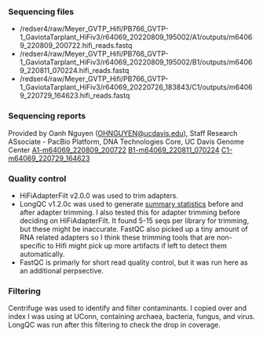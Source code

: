 ### Sequencing files

* /redser4/raw/Meyer_GVTP_Hifi/PB766_GVTP-1_GaviotaTarplant_HiFiv3/r64069_20220809_195002/A1/outputs/m64069_220809_200722.hifi_reads.fastq
* /redser4/raw/Meyer_GVTP_Hifi/PB766_GVTP-1_GaviotaTarplant_HiFiv3/r64069_20220809_195002/B1/outputs/m64069_220811_070224.hifi_reads.fastq
* /redser4/raw/Meyer_GVTP_Hifi/PB766_GVTP-1_GaviotaTarplant_HiFiv3/r64069_20220726_183843/C1/outputs/m64069_220729_164623.hifi_reads.fastq

### Sequencing reports

Provided by Oanh Nguyen (OHNGUYEN@ucdavis.edu), Staff Research ASsociate - PacBio Platform, DNA Technologies Core, UC Davis Genome Center
[A1-m64069_220809_200722](https://github.com/slmcevoy/gaviota-tarplant/blob/main/sequencing/hifi/A1-PB776_GVTP_1_GaviotaTarplant_cell2_report.pdf)
[B1-m64069_220811_070224](https://github.com/slmcevoy/gaviota-tarplant/blob/main/sequencing/hifi/B1-PB776_GVTP_1_GaviotaTarplant_HiFiv3_cell3_report.pdf)
[C1-m64069_220729_164623](https://github.com/slmcevoy/gaviota-tarplant/blob/main/sequencing/hifi/C1-PB776_GaviotaTarplant_cell1_report.pdf)

### Quality control

* HiFiAdapterFilt v2.0.0 was used to trim adapters.
* LongQC v1.2.0c was used to generate [summary statistics](https://docs.google.com/spreadsheets/d/1UE9K6D2R1yrIELLfxwF7lrPZlcxHniXjwkWnjI0mfms) before and after adapter trimming. I also tested this for adapter trimming before deciding on HiFiAdapterFilt.  It found 5-15 seqs per library for trimming, but these might be inaccurate.  FastQC also picked up a tiny amount of RNA related adapters so I think these trimming tools that are non-specific to Hifi might pick up more artifacts if left to detect them automatically.
* FastQC is primarly for short read quality control, but it was run here as an additional perpsective.

### Filtering

Centrifuge was used to identify and filter contaminants.  I copied over and index I was using at UConn, containing archaea, bacteria, fungus, and virus.
LongQC was run after this filtering to check the drop in coverage.
